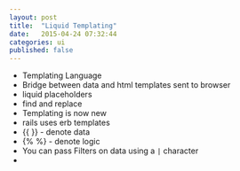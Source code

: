 ```yaml
---
layout: post
title:  "Liquid Templating"
date:   2015-04-24 07:32:44
categories: ui
published: false
---
```


* Templating Language
* Bridge between data and html templates sent to browser
* liquid placeholders
* find and replace 
* Templating is now new
* rails uses erb templates
* {{ }} - denote data
* {% %} - denote logic
* You can pass Filters on data using a `|` character
* 

